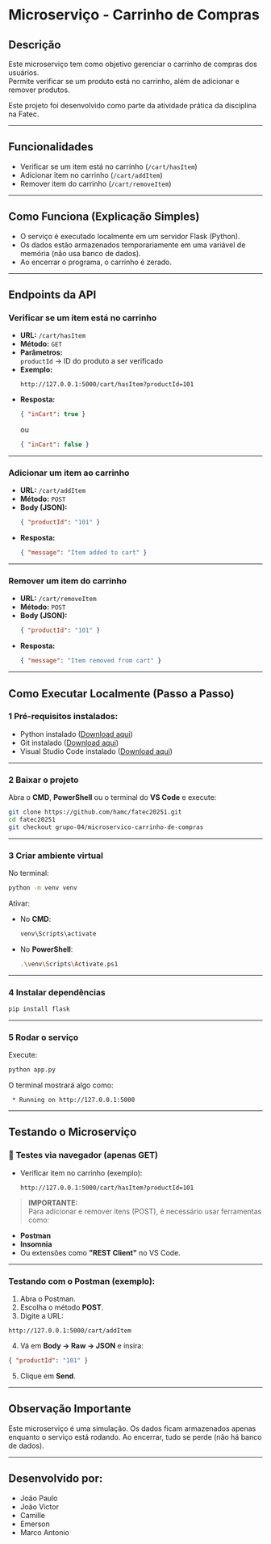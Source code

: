 
#  Microserviço - Carrinho de Compras

##  Descrição

Este microserviço tem como objetivo gerenciar o carrinho de compras dos usuários.  
Permite verificar se um produto está no carrinho, além de adicionar e remover produtos.  

Este projeto foi desenvolvido como parte da atividade prática da disciplina na Fatec.

---

## Funcionalidades

- Verificar se um item está no carrinho (`/cart/hasItem`)
- Adicionar item no carrinho (`/cart/addItem`)
- Remover item do carrinho (`/cart/removeItem`)

---

##  Como Funciona (Explicação Simples)

- O serviço é executado localmente em um servidor Flask (Python).
- Os dados estão armazenados temporariamente em uma variável de memória (não usa banco de dados).
- Ao encerrar o programa, o carrinho é zerado.

---

##  Endpoints da API

### Verificar se um item está no carrinho

- **URL:** `/cart/hasItem`
- **Método:** `GET`
- **Parâmetros:**  
  `productId` → ID do produto a ser verificado  
- **Exemplo:**  
  ```
  http://127.0.0.1:5000/cart/hasItem?productId=101
  ```
- **Resposta:**  
  ```json
  { "inCart": true }
  ```
  ou  
  ```json
  { "inCart": false }
  ```

---

###  Adicionar um item ao carrinho

- **URL:** `/cart/addItem`
- **Método:** `POST`
- **Body (JSON):**  
  ```json
  { "productId": "101" }
  ```
- **Resposta:**  
  ```json
  { "message": "Item added to cart" }
  ```

---

### Remover um item do carrinho

- **URL:** `/cart/removeItem`
- **Método:** `POST`
- **Body (JSON):**  
  ```json
  { "productId": "101" }
  ```
- **Resposta:**  
  ```json
  { "message": "Item removed from cart" }
  ```

---

## Como Executar Localmente (Passo a Passo)

### 1️ **Pré-requisitos instalados:**
- Python instalado ([Download aqui](https://www.python.org/downloads/))
- Git instalado ([Download aqui](https://git-scm.com/downloads))
- Visual Studio Code instalado ([Download aqui](https://code.visualstudio.com/))

---

### 2️ **Baixar o projeto**

Abra o **CMD**, **PowerShell** ou o terminal do **VS Code** e execute:

```bash
git clone https://github.com/hamc/fatec20251.git
cd fatec20251
git checkout grupo-04/microservico-carrinho-de-compras
```

---

### 3️ **Criar ambiente virtual**

No terminal:

```bash
python -m venv venv
```

Ativar:

- No **CMD**:
  ```bash
  venv\Scripts\activate
  ```
- No **PowerShell**:
  ```bash
  .\venv\Scripts\Activate.ps1
  ```

---

### 4️ **Instalar dependências**

```bash
pip install flask
```

---

### 5️ **Rodar o serviço**

Execute:

```bash
python app.py
```

O terminal mostrará algo como:

```
 * Running on http://127.0.0.1:5000
```

---

##  **Testando o Microserviço**

### 🔹 **Testes via navegador (apenas GET)**

- Verificar item no carrinho (exemplo):  
  ```
  http://127.0.0.1:5000/cart/hasItem?productId=101
  ```

> **IMPORTANTE:**  
Para adicionar e remover itens (POST), é necessário usar ferramentas como:
- **Postman**
- **Insomnia**
- Ou extensões como **"REST Client"** no VS Code.

---

### **Testando com o Postman (exemplo):**

1. Abra o Postman.
2. Escolha o método **POST**.
3. Digite a URL:  
```
http://127.0.0.1:5000/cart/addItem
```
4. Vá em **Body → Raw → JSON** e insira:  
```json
{ "productId": "101" }
```
5. Clique em **Send**.

---

## Observação Importante

Este microserviço é uma simulação. Os dados ficam armazenados apenas enquanto o serviço está rodando. Ao encerrar, tudo se perde (não há banco de dados).

---

## Desenvolvido por:

- João Paulo
- João Victor
- Camille
- Emerson
- Marco Antonio
